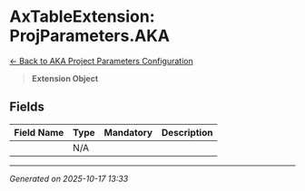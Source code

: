 # AxTableExtension: ProjParameters.AKA

[← Back to AKA Project Parameters Configuration](../README.md)

> **Extension Object**

## Fields

| Field Name | Type | Mandatory | Description |
|------------|------|-----------|-------------|
|  | N/A |  |  |

---

*Generated on 2025-10-17 13:33*

